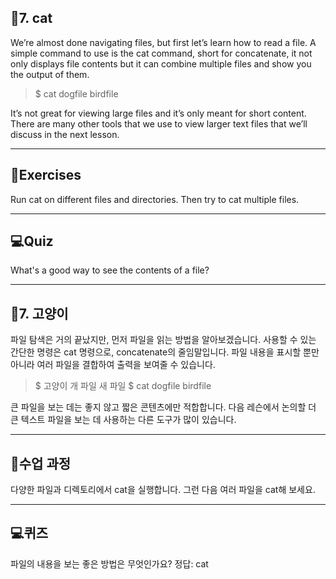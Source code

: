 <h2 id="📌7-cat">📌7. cat</h2>
<p>We’re almost done navigating files, but first let’s learn how to read a file. A simple command to use is the cat command, short for concatenate, it not only displays file contents but it can combine multiple files and show you the output of them.</p>
<blockquote>
<p>$ cat dogfile birdfile</p>
</blockquote>
<p>It’s not great for viewing large files and it’s only meant for short content. There are many other tools that we use to view larger text files that we’ll discuss in the next lesson.</p>
<hr />
<h2 id="📝exercises">📝Exercises</h2>
<p>Run cat on different files and directories. Then try to cat multiple files.</p>
<hr />
<h2 id="💻quiz">💻Quiz</h2>
<p>What's a good way to see the contents of a file?</p>
<hr />
<h2 id="📌7-고양이">📌7. 고양이</h2>
<p>파일 탐색은 거의 끝났지만, 먼저 파일을 읽는 방법을 알아보겠습니다. 사용할 수 있는 간단한 명령은 cat 명령으로, concatenate의 줄임말입니다. 파일 내용을 표시할 뿐만 아니라 여러 파일을 결합하여 출력을 보여줄 수 있습니다.</p>
<blockquote>
<p>$ 고양이 개 파일 새 파일
$ cat dogfile birdfile </p>
</blockquote>
<p>큰 파일을 보는 데는 좋지 않고 짧은 콘텐츠에만 적합합니다. 다음 레슨에서 논의할 더 큰 텍스트 파일을 보는 데 사용하는 다른 도구가 많이 있습니다.</p>
<hr />
<h2 id="📝수업-과정">📝수업 과정</h2>
<p>다양한 파일과 디렉토리에서 cat을 실행합니다. 그런 다음 여러 파일을 cat해 보세요.
<img alt="" src="https://velog.velcdn.com/images/mi_nini/post/93ae541e-dcce-4d05-a6fb-a4d0c8365134/image.png" /></p>
<hr />
<h2 id="💻퀴즈">💻퀴즈</h2>
<p>파일의 내용을 보는 좋은 방법은 무엇인가요?
정답: cat</p>